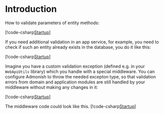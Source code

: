 # Introduction

How to validate parameters of entity methods:

[!code-csharp[Startup](~/../src/Sample/Domain/Entity.cs?highlight=12-19)]

If you need additional validation in an app service, for example, you need to check if such an
entity already exists in the database, you do it like this:

[!code-csharp[Startup](~/../src/Sample/WebApplication/AppService.cs?range=12-29&highlight=19-24)]

Imagine you have a custom validation exception (defined e.g. in your `WebApiUtils` library)
which you handle with a special middleware.
You can configure Admonish to throw the needed excepton type, so that validation errors from
domain and application modules are still handled by your middleware
without making any changes in it:

[!code-csharp[Startup](~/../src/Sample/WebApplication/Startup.cs?start=17&end=54)]

The middleware code could look like this.
[!code-csharp[Startup](~/../src/Sample/WebApiUtils/ErrorHandlerMiddleware.cs?start=12&end=45)]
